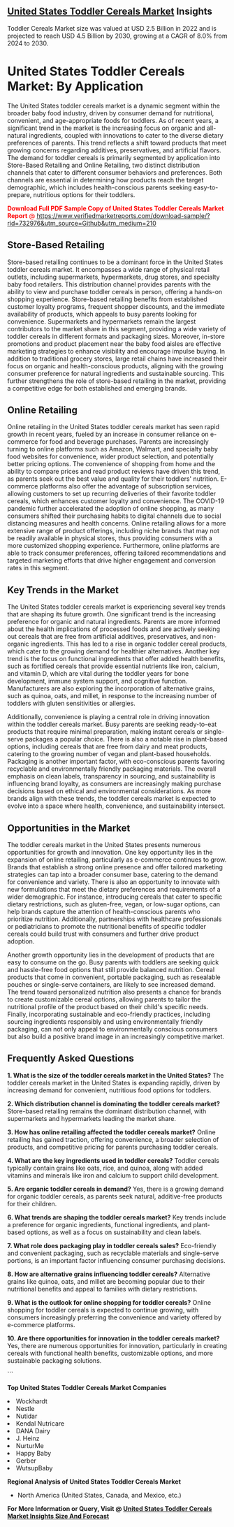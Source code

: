 <h2><a href="https://www.verifiedmarketreports.com/download-sample/?rid=732976&amp;utm_source=Github&amp;utm_medium=210" target="_blank">United States Toddler Cereals Market</a> Insights</h2><p>Toddler Cereals Market size was valued at USD 2.5 Billion in 2022 and is projected to reach USD 4.5 Billion by 2030, growing at a CAGR of 8.0% from 2024 to 2030.</p><p><h1>United States Toddler Cereals Market: By Application</h1><p>The United States toddler cereals market is a dynamic segment within the broader baby food industry, driven by consumer demand for nutritional, convenient, and age-appropriate foods for toddlers. As of recent years, a significant trend in the market is the increasing focus on organic and all-natural ingredients, coupled with innovations to cater to the diverse dietary preferences of parents. This trend reflects a shift toward products that meet growing concerns regarding additives, preservatives, and artificial flavors. The demand for toddler cereals is primarily segmented by application into Store-Based Retailing and Online Retailing, two distinct distribution channels that cater to different consumer behaviors and preferences. Both channels are essential in determining how products reach the target demographic, which includes health-conscious parents seeking easy-to-prepare, nutritious options for their toddlers. <p><span class=""><span style="color: #ff0000;"><strong>Download Full PDF Sample Copy of United States Toddler Cereals Market Report</strong> @ </span><a href="https://www.verifiedmarketreports.com/download-sample/?rid=732976&amp;utm_source=Github&amp;utm_medium=210" target="_blank">https://www.verifiedmarketreports.com/download-sample/?rid=732976&amp;utm_source=Github&amp;utm_medium=210</a></span></p></p><h2>Store-Based Retailing</h2><p>Store-based retailing continues to be a dominant force in the United States toddler cereals market. It encompasses a wide range of physical retail outlets, including supermarkets, hypermarkets, drug stores, and specialty baby food retailers. This distribution channel provides parents with the ability to view and purchase toddler cereals in person, offering a hands-on shopping experience. Store-based retailing benefits from established customer loyalty programs, frequent shopper discounts, and the immediate availability of products, which appeals to busy parents looking for convenience. Supermarkets and hypermarkets remain the largest contributors to the market share in this segment, providing a wide variety of toddler cereals in different formats and packaging sizes. Moreover, in-store promotions and product placement near the baby food aisles are effective marketing strategies to enhance visibility and encourage impulse buying. In addition to traditional grocery stores, large retail chains have increased their focus on organic and health-conscious products, aligning with the growing consumer preference for natural ingredients and sustainable sourcing. This further strengthens the role of store-based retailing in the market, providing a competitive edge for both established and emerging brands.</p><h2>Online Retailing</h2><p>Online retailing in the United States toddler cereals market has seen rapid growth in recent years, fueled by an increase in consumer reliance on e-commerce for food and beverage purchases. Parents are increasingly turning to online platforms such as Amazon, Walmart, and specialty baby food websites for convenience, wider product selection, and potentially better pricing options. The convenience of shopping from home and the ability to compare prices and read product reviews have driven this trend, as parents seek out the best value and quality for their toddlers' nutrition. E-commerce platforms also offer the advantage of subscription services, allowing customers to set up recurring deliveries of their favorite toddler cereals, which enhances customer loyalty and convenience. The COVID-19 pandemic further accelerated the adoption of online shopping, as many consumers shifted their purchasing habits to digital channels due to social distancing measures and health concerns. Online retailing allows for a more extensive range of product offerings, including niche brands that may not be readily available in physical stores, thus providing consumers with a more customized shopping experience. Furthermore, online platforms are able to track consumer preferences, offering tailored recommendations and targeted marketing efforts that drive higher engagement and conversion rates in this segment.</p><h2>Key Trends in the Market</h2><p>The United States toddler cereals market is experiencing several key trends that are shaping its future growth. One significant trend is the increasing preference for organic and natural ingredients. Parents are more informed about the health implications of processed foods and are actively seeking out cereals that are free from artificial additives, preservatives, and non-organic ingredients. This has led to a rise in organic toddler cereal products, which cater to the growing demand for healthier alternatives. Another key trend is the focus on functional ingredients that offer added health benefits, such as fortified cereals that provide essential nutrients like iron, calcium, and vitamin D, which are vital during the toddler years for bone development, immune system support, and cognitive function. Manufacturers are also exploring the incorporation of alternative grains, such as quinoa, oats, and millet, in response to the increasing number of toddlers with gluten sensitivities or allergies.</p><p>Additionally, convenience is playing a central role in driving innovation within the toddler cereals market. Busy parents are seeking ready-to-eat products that require minimal preparation, making instant cereals or single-serve packages a popular choice. There is also a notable rise in plant-based options, including cereals that are free from dairy and meat products, catering to the growing number of vegan and plant-based households. Packaging is another important factor, with eco-conscious parents favoring recyclable and environmentally friendly packaging materials. The overall emphasis on clean labels, transparency in sourcing, and sustainability is influencing brand loyalty, as consumers are increasingly making purchase decisions based on ethical and environmental considerations. As more brands align with these trends, the toddler cereals market is expected to evolve into a space where health, convenience, and sustainability intersect.</p><h2>Opportunities in the Market</h2><p>The toddler cereals market in the United States presents numerous opportunities for growth and innovation. One key opportunity lies in the expansion of online retailing, particularly as e-commerce continues to grow. Brands that establish a strong online presence and offer tailored marketing strategies can tap into a broader consumer base, catering to the demand for convenience and variety. There is also an opportunity to innovate with new formulations that meet the dietary preferences and requirements of a wider demographic. For instance, introducing cereals that cater to specific dietary restrictions, such as gluten-free, vegan, or low-sugar options, can help brands capture the attention of health-conscious parents who prioritize nutrition. Additionally, partnerships with healthcare professionals or pediatricians to promote the nutritional benefits of specific toddler cereals could build trust with consumers and further drive product adoption.</p><p>Another growth opportunity lies in the development of products that are easy to consume on the go. Busy parents with toddlers are seeking quick and hassle-free food options that still provide balanced nutrition. Cereal products that come in convenient, portable packaging, such as resealable pouches or single-serve containers, are likely to see increased demand. The trend toward personalized nutrition also presents a chance for brands to create customizable cereal options, allowing parents to tailor the nutritional profile of the product based on their child's specific needs. Finally, incorporating sustainable and eco-friendly practices, including sourcing ingredients responsibly and using environmentally friendly packaging, can not only appeal to environmentally conscious consumers but also build a positive brand image in an increasingly competitive market.</p><h2>Frequently Asked Questions</h2><p><strong>1. What is the size of the toddler cereals market in the United States?</strong> The toddler cereals market in the United States is expanding rapidly, driven by increasing demand for convenient, nutritious food options for toddlers.</p><p><strong>2. Which distribution channel is dominating the toddler cereals market?</strong> Store-based retailing remains the dominant distribution channel, with supermarkets and hypermarkets leading the market share.</p><p><strong>3. How has online retailing affected the toddler cereals market?</strong> Online retailing has gained traction, offering convenience, a broader selection of products, and competitive pricing for parents purchasing toddler cereals.</p><p><strong>4. What are the key ingredients used in toddler cereals?</strong> Toddler cereals typically contain grains like oats, rice, and quinoa, along with added vitamins and minerals like iron and calcium to support child development.</p><p><strong>5. Are organic toddler cereals in demand?</strong> Yes, there is a growing demand for organic toddler cereals, as parents seek natural, additive-free products for their children.</p><p><strong>6. What trends are shaping the toddler cereals market?</strong> Key trends include a preference for organic ingredients, functional ingredients, and plant-based options, as well as a focus on sustainability and clean labels.</p><p><strong>7. What role does packaging play in toddler cereals sales?</strong> Eco-friendly and convenient packaging, such as recyclable materials and single-serve portions, is an important factor influencing consumer purchasing decisions.</p><p><strong>8. How are alternative grains influencing toddler cereals?</strong> Alternative grains like quinoa, oats, and millet are becoming popular due to their nutritional benefits and appeal to families with dietary restrictions.</p><p><strong>9. What is the outlook for online shopping for toddler cereals?</strong> Online shopping for toddler cereals is expected to continue growing, with consumers increasingly preferring the convenience and variety offered by e-commerce platforms.</p><p><strong>10. Are there opportunities for innovation in the toddler cereals market?</strong> Yes, there are numerous opportunities for innovation, particularly in creating cereals with functional health benefits, customizable options, and more sustainable packaging solutions.</p>```</p><p><strong>Top United States Toddler Cereals Market Companies</strong></p><div data-test-id=""><p><li>Wockhardt</li><li> Nestle</li><li> Nutidar</li><li> Kendal Nutricare</li><li> DANA Dairy</li><li> J. Heinz</li><li> NurturMe</li><li> Happy Baby</li><li> Gerber</li><li> WutsupBaby</li></p><div><strong>Regional Analysis of&nbsp;United States Toddler Cereals Market</strong></div><ul><li dir="ltr"><p dir="ltr">North America&nbsp;(United States, Canada, and Mexico, etc.)</p></li></ul><p><strong>For More Information or Query, Visit @&nbsp;</strong><strong><a href="https://www.verifiedmarketreports.com/product/toddler-cereals-market/?utm_source=Github&amp;utm_medium=210" target="_blank">United States Toddler Cereals Market Insights Size And Forecast</a></strong></p></div>
